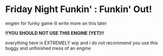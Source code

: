 # Friday Night Funkin' : Funkin' Out!
engien for funky game ill write more on this later

**!!YOU SHOULD NOT USE THIS ENGINE (YET)!!**

everything here is EXTREMELY wip and i do not recommend you use this buggy and unfinished mess of an engine
